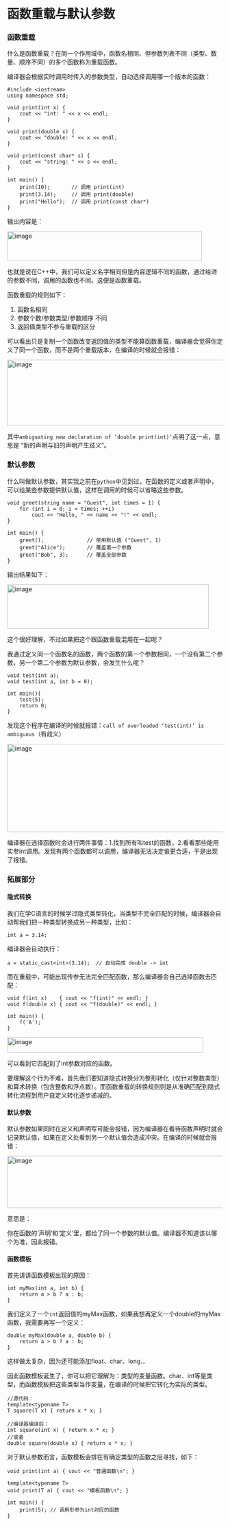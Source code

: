 # 函数重载与默认参数

### 函数重载
什么是函数重载？在同一个作用域中，函数名相同、但参数列表不同（类型、数量、顺序不同）的多个函数称为重载函数。

编译器会根据实时调用时传入的参数类型，自动选择调用哪一个版本的函数：

```
#include <iostream>
using namespace std;

void print(int x) {
    cout << "int: " << x << endl;
}

void print(double x) {
    cout << "double: " << x << endl;
}

void print(const char* s) {
    cout << "string: " << s << endl;
}

int main() {
    print(10);       // 调用 print(int)
    print(3.14);     // 调用 print(double)
    print("Hello");  // 调用 print(const char*)
}
```

输出内容是：

<img width="455" height="69" alt="image" src="https://github.com/user-attachments/assets/24df6fda-84d8-4578-a299-a6dd392c4d54" />

也就是说在C++中，我们可以定义名字相同但是内容逻辑不同的函数，通过给进的参数不同，调用的函数也不同。这便是函数重载。

函数重载的规则如下：
  1. 函数名相同
  2. 参数个数/参数类型/参数顺序 不同
  3. 返回值类型不参与重载的区分

可以看出只是复制一个函数改变返回值的类型不能算函数重载，编译器会觉得你定义了同一个函数，而不是两个重载版本，在编译的时候就会报错：

<img width="514" height="154" alt="image" src="https://github.com/user-attachments/assets/b3b2d254-c9fb-4151-8b75-98c5fc730cde" />

其中`ambiguating new declaration of ‘double print(int)’`点明了这一点，意思是 “新的声明与旧的声明产生歧义”。

### 默认参数

什么叫做默认参数，其实我之前在`python`中见到过，在函数的定义或者声明中，可以给某些参数提供默认值，这样在调用的时候可以省略这些参数。

```
void greet(string name = "Guest", int times = 1) {
    for (int i = 0; i < times; ++i)
        cout << "Hello, " << name << "!" << endl;
}

int main() {
    greet();              // 使用默认值 ("Guest", 1)
    greet("Alice");       // 覆盖第一个参数
    greet("Bob", 3);      // 覆盖全部参数
}

```

输出结果如下：

<img width="471" height="103" alt="image" src="https://github.com/user-attachments/assets/9a0f22dd-ebdc-4cac-86eb-cae5cf72d558" />

这个很好理解，不过如果把这个跟函数重载混用在一起呢？

我通过定义同一个函数名的函数，两个函数的第一个参数相同，一个没有第二个参数，另一个第二个参数为默认参数，会发生什么呢？

```
void test(int a);
void test(int a, int b = 0);

int main(){
    test(5);      
    return 0;
}
```

发现这个程序在编译的时候就报错：`call of overloaded ‘test(int)’ is ambiguous`（有歧义）

<img width="641" height="205" alt="image" src="https://github.com/user-attachments/assets/995f0220-55b6-4cdb-b0ab-073d3992cbf1" />

编译器在选择函数时会进行两件事情：1.找到所有叫test的函数，2.看看那些能用实参int调用。发现有两个函数都可以调用，编译器无法决定谁更合适，于是出现了报错。

### 拓展部分

#### 隐式转换

我们在学C语言的时候学过隐式类型转化，当类型不完全匹配的时候，编译器会自动帮我们把一种类型转换成另一种类型，比如：

```
int a = 3.14;
```

编译器会自动执行：

```
a = static_cast<int>(3.14);  // 自动完成 double -> int
```

而在重载中，可能出现传参无法完全匹配函数，那么编译器会自己选择函数去匹配：

```
void f(int x)    { cout << "f(int)" << endl; }
void f(double x) { cout << "f(double)" << endl; }

int main() {
    f('A');
}
```

<img width="458" height="36" alt="image" src="https://github.com/user-attachments/assets/7575246d-3345-48fb-a642-1eae61236f82" />

可以看到它匹配到了int参数对应的函数。

要理解这个行为不难，首先我们要知道隐式转换分为整形转化（仅针对整数类型）和算术转换（包含整数和浮点数）。而函数重载的转换规则则是从准确匹配到隐式转化流程到用户自定义转化逐步递减的。

#### 默认参数

默认参数如果同时在定义和声明写可能会报错，因为编译器在看待函数声明时就会记录默认值，如果在定义处看到另一个默认值会造成冲突。在编译的时候就会报错：

<img width="812" height="121" alt="image" src="https://github.com/user-attachments/assets/a9c0e4b0-a08c-4583-a630-c1b121e9fbf6" />

意思是：

你在函数的‘声明’和‘定义’里，都给了同一个参数的默认值。编译器不知道该以哪个为准，因此报错。

#### 函数模板

首先讲讲函数模板出现的原因：

```
int myMax(int a, int b) {
    return a > b ? a : b;
}
```

我们定义了一个`int`返回值的myMax函数，如果我想再定义一个double的myMax函数，我需要再写一个定义：

```
double myMax(double a, double b) {
    return a > b ? a : b;
}
```

这样做太复杂，因为还可能添加float、char、long...

因此函数模板诞生了，你可以把它理解为：类型的变量函数。char、int等是类型，而函数模板把这些类型当作变量，在编译的时候把它转化为实际的类型。

```
//源代码：
template<typename T>
T square(T x) { return x * x; }

//编译器编译后：
int square(int x) { return x * x; }
//或者
double square(double x) { return x * x; }
```

对于默认参数而言，函数模板会排在有确定类型的函数之后寻找，如下：

```
void print(int a) { cout << "普通函数\n"; }

template<typename T>
void print(T a) { cout << "模板函数\n"; }

int main() {
    print(5); // 调用形参为int对应的函数
}
```
